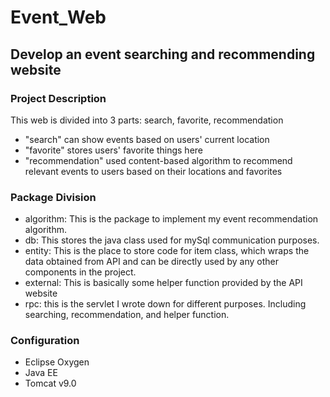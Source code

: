 # Event_Web
## Develop an event searching and recommending website
### Project Description
This web is divided into 3 parts: search, favorite, recommendation
* "search" can show events based on users' current location
* "favorite" stores users' favorite things here
* "recommendation" used content-based algorithm to recommend relevant events to users based on their locations and favorites

### Package Division
* algorithm: This is the package to implement my event recommendation algorithm.
* db: This stores the java class used for mySql communication purposes.
* entity: This is the place to store code for item class, which wraps the data obtained from API and can be directly used by any other components in the project.
* external: This is basically some helper function provided by the API website
* rpc: this is the servlet I wrote down for different purposes. Including searching, recommendation, and helper function.

### Configuration
* Eclipse Oxygen
* Java EE
* Tomcat v9.0
